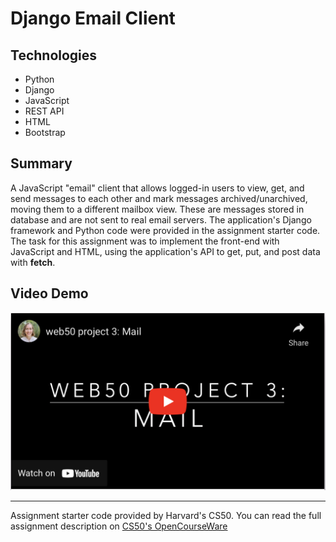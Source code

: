 # Django Email Client


## Technologies
* Python
* Django
* JavaScript
* REST API
* HTML
* Bootstrap

## Summary
A JavaScript "email" client that allows logged-in users to view, get, and send messages to each other and mark messages archived/unarchived, moving them to a different mailbox view. These are messages stored in database and are not sent to real email servers. The application's Django framework and Python code were provided in the assignment starter code. The task for this assignment was to implement the front-end with JavaScript and HTML, using the application's API to get, put, and post data with **fetch**.

## Video Demo

<a href="https://youtu.be/LAfUUua-gYM">
<img src="vid.png" alt="video demo" width="600px">
</a>

---
Assignment starter code provided by Harvard's CS50. You can read the full assignment description on [CS50's OpenCourseWare](https://cs50.harvard.edu/web/2020/projects/3/mail/)

